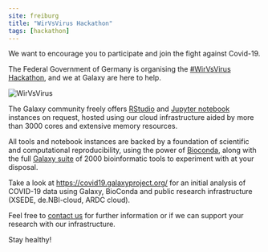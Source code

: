 ```yaml
---
site: freiburg
title: "WirVsVirus Hackathon"
tags: [hackathon]
---
```


We want to encourage you to participate and join the fight against Covid-19.

The Federal Government of Germany is organising the [#WirVsVirus Hackathon](https://wirvsvirushackathon.org/), and we at Galaxy are here to help.

![WirVsVirus](https://wirvsvirushackathon.org/wp-content/uploads/2020/03/12-scaled.jpg)

The Galaxy community freely offers [RStudio](https://galaxyproject.github.io/training-material/topics/galaxy-ui/tutorials/rstudio/tutorial.html) and [Jupyter notebook](https://galaxyproject.github.io/training-material/topics/galaxy-ui/tutorials/galaxy-intro-jupyter/tutorial.html) instances on request, hosted using our cloud infrastructure aided by more than 3000 cores and extensive memory resources.

All tools and notebook instances are backed by a foundation of scientific and computational reproducibility, using the power of [Bioconda](https://bioconda.github.io/), along with the full [Galaxy suite](https://usegalaxy.eu) of 2000 bioinformatic tools to experiment with at your disposal.

Take a look at https://covid19.galaxyproject.org/ for an initial analysis of COVID-19 data using Galaxy, BioConda and public research infrastructure (XSEDE, de.NBI-cloud, ARDC cloud).

Feel free to [contact us](galaxy@informatik.uni-freiburg.de) for further information or if we can support your research with our infrastructure.

Stay healthy!
